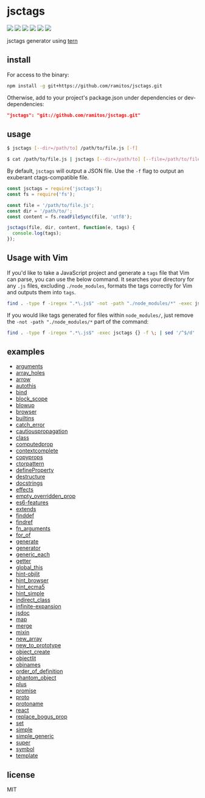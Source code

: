 # jsctags

[![](https://img.shields.io/travis/ramitos/jsctags.svg)](https://travis-ci.org/ramitos/jsctags) [![](https://img.shields.io/codeclimate/coverage/github/ramitos/jsctags.svg)](https://codeclimate.com/github/ramitos/jsctags/coverage) [![](https://img.shields.io/npm/v/jsctags.svg)](https://www.npmjs.com/package/jsctags) [![](https://img.shields.io/david/ramitos/jsctags.svg)](https://david-dm.org/ramitos/jsctags) [![](https://img.shields.io/codeclimate/github/ramitos/jsctags.svg)](https://codeclimate.com/github/ramitos/jsctags) [![](https://img.shields.io/npm/l/jsctags.svg)](https://www.npmjs.com/package/jsctags)

jsctags generator using [tern](https://github.com/marijnh/tern)

## install

For access to the binary:

```sh
npm install -g git+https://github.com/ramitos/jsctags.git
```

Otherwise, add to your project's package.json under dependencies or
dev-dependencies:

```json
"jsctags": "git://github.com/ramitos/jsctags.git"
```

## usage

```sh
$ jsctags [--dir=/path/to] /path/to/file.js [-f]
```

```sh
$ cat /path/to/file.js | jsctags [--dir=/path/to] [--file=/path/to/file.js] [-f]
```

By default, `jsctags` will output a JSON file. Use the `-f` flag to output an exuberant ctags-compatible file.

```js
const jsctags = require('jsctags');
const fs = require('fs');

const file = '/path/to/file.js';
const dir = '/path/to/';
const content = fs.readFileSync(file, 'utf8');

jsctags(file, dir, content, function(e, tags) {
  console.log(tags);
});
```

## Usage with Vim

If you'd like to take a JavaScript project and generate a `tags` file that Vim can parse, you can use the below command. It searches your directory for any `.js` files, excluding `./node_modules`, formats the tags correctly for Vim and outputs them into `tags`.

```bash
find . -type f -iregex ".*\.js$" -not -path "./node_modules/*" -exec jsctags {} -f \; | sed '/^$/d' | sort > tags
```

If you would like tags generated for files within `node_modules/`, just remove the `-not -path "./node_modules/*` part of the command:

```bash
find . -type f -iregex ".*\.js$" -exec jsctags {} -f \; | sed '/^$/d' | sort > tags
```

## examples

* [arguments](examples/arguments.md)
* [array_holes](examples/array_holes.md)
* [arrow](examples/arrow.md)
* [autothis](examples/autothis.md)
* [bind](examples/bind.md)
* [block_scope](examples/block_scope.md)
* [blowup](examples/blowup.md)
* [browser](examples/browser.md)
* [builtins](examples/builtins.md)
* [catch_error](examples/catch_error.md)
* [cautiouspropagation](examples/cautiouspropagation.md)
* [class](examples/class.md)
* [computedprop](examples/computedprop.md)
* [contextcomplete](examples/contextcomplete.md)
* [copyprops](examples/copyprops.md)
* [ctorpattern](examples/ctorpattern.md)
* [defineProperty](examples/defineProperty.md)
* [destructure](examples/destructure.md)
* [docstrings](examples/docstrings.md)
* [effects](examples/effects.md)
* [empty_overridden_prop](examples/empty_overridden_prop.md)
* [es6-features](examples/es6-features.md)
* [extends](examples/extends.md)
* [finddef](examples/finddef.md)
* [findref](examples/findref.md)
* [fn_arguments](examples/fn_arguments.md)
* [for_of](examples/for_of.md)
* [generate](examples/generate.sh)
* [generator](examples/generator.md)
* [generic_each](examples/generic_each.md)
* [getter](examples/getter.md)
* [global_this](examples/global_this.md)
* [hint-objlit](examples/hint-objlit.md)
* [hint_browser](examples/hint_browser.md)
* [hint_ecma5](examples/hint_ecma5.md)
* [hint_simple](examples/hint_simple.md)
* [indirect_class](examples/indirect_class.md)
* [infinite-expansion](examples/infinite-expansion.md)
* [jsdoc](examples/jsdoc.md)
* [map](examples/map.md)
* [merge](examples/merge.md)
* [mixin](examples/mixin.md)
* [new_array](examples/new_array.md)
* [new_to_prototype](examples/new_to_prototype.md)
* [object_create](examples/object_create.md)
* [objectlit](examples/objectlit.md)
* [objnames](examples/objnames.md)
* [order_of_definition](examples/order_of_definition.md)
* [phantom_object](examples/phantom_object.md)
* [plus](examples/plus.md)
* [promise](examples/promise.md)
* [proto](examples/proto.md)
* [protoname](examples/protoname.md)
* [react](examples/react.md)
* [replace_bogus_prop](examples/replace_bogus_prop.md)
* [set](examples/set.md)
* [simple](examples/simple.md)
* [simple_generic](examples/simple_generic.md)
* [super](examples/super.md)
* [symbol](examples/symbol.md)
* [template](examples/template.md)

## license

MIT

